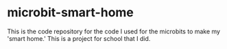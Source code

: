 # microbit-smart-home
This is the code repository for the code I used for the microbits to make my 'smart home.' This is a project for school that I did.
